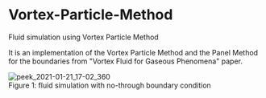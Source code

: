 # Vortex-Particle-Method
Fluid simulation using Vortex Particle Method 

It is an implementation of the Vortex Particle Method and the Panel Method for the boundaries from "Vortex Fluid for Gaseous Phenomena" paper.

![peek_2021-01-21_17-02_360](https://user-images.githubusercontent.com/29534328/105546766-c9e0c700-5ccb-11eb-8d7a-de7da981d884.gif)
\
Figure 1: fluid simulation with no-through boundary condition

